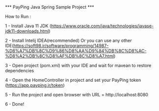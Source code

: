 *** PayPing Java Spring Sample Project *** 

How to Run :

1 - Install Java 11 JDK (https://www.oracle.com/java/technologies/javase-jdk11-downloads.html)

2 - Install Intelij IDEA(recommended) Or you can use any other IDE(https://soft98.ir/software/programming/14987-%D8%A7%DB%8C%D9%86%D8%AA%D9%84%DB%8C%D8%AC-%D8%A2%DB%8C%D8%AF%DB%8C%D8%A7.html)

3 - Open project (pom.xml) with your IDE and wait for mavean to restore dependencies 

4 - Open the HomeController in project and set your PayPing token (https://app.payping.ir/token)

5 - Run the project and open browser with URL = http://localhost:8080

6 - Done!